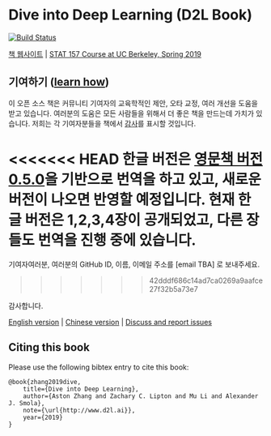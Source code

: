 # Dive into Deep Learning (D2L Book)

[![Build Status](http://ci.d2l.ai/job/ko/job/master/badge/icon)](http://ci.d2l.ai/job/ko/job/master/)

[책 웹사이트](http://en.diveintodeeplearning.org/) | [STAT 157 Course at UC Berkeley, Spring 2019](http://courses.d2l.ai/berkeley-stat-157/index.html)

## 기여하기 ([learn how](http://en.diveintodeeplearning.org/chapter_appendix/how-to-contribute.html))

이 오픈 소스 책은 커뮤니티 기여자의 교육학적인 제안, 오타 교정, 여러 개선을 도움을 받고 있습니다. 여러분의 도움은 모든 사람들을 위해서 더 좋은 책을 만드는데 가치가 있습니다. 저희는 각 기여자분들을 책에서 [감사](https://ko.d2l.ai/chapter_preface/preface.html#%EA%B0%90%EC%82%AC%EC%9D%98-%EA%B8%80)를 표시할 것입니다.

<<<<<<< HEAD
한글 버전은 [영문책 버전 0.5.0](https://github.com/d2l-ai/d2l-en/releases/tag/v0.5.0)을 기반으로 번역을 하고 있고, 새로운 버전이 나오면 반영할 예정입니다. 현재 한글 버전은 1,2,3,4장이 공개되었고, 다른 장들도 번역을 진행 중에 있습니다.
=======
기여자여러분, 여러분의 GitHub ID, 이름, 이메일 주소를 [email TBA] 로 보내주세요.
>>>>>>> 42dddf686c14ad7ca0269a9aafce27f32b5a73e7

감사합니다.

[English version](https://github.com/d2l-ai/d2l-en) | [Chinese version](https://github.com/d2l-ai/d2l-zh) | [Discuss and report issues](https://github.com/d2l-ai/d2l-ko/issues/)

## Citing this book

Please use the following bibtex entry to cite this book:

```
@book{zhang2019dive,
    title={Dive into Deep Learning},
    author={Aston Zhang and Zachary C. Lipton and Mu Li and Alexander J. Smola},
    note={\url{http://www.d2l.ai}},
    year={2019}
}
```

